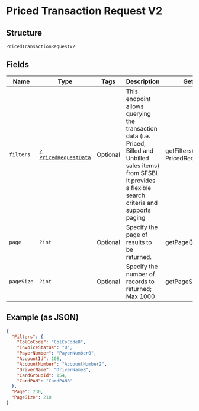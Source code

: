 
# Priced Transaction Request V2

## Structure

`PricedTransactionRequestV2`

## Fields

| Name | Type | Tags | Description | Getter | Setter |
|  --- | --- | --- | --- | --- | --- |
| `filters` | [`?PricedRequestData`](../../doc/models/priced-request-data.md) | Optional | This endpoint allows querying the transaction data (i.e. Priced, Billed and Unbilled sales items) from SFSBI. It provides a flexible search criteria and supports paging | getFilters(): ?PricedRequestData | setFilters(?PricedRequestData filters): void |
| `page` | `?int` | Optional | Specify the page of results to be returned. | getPage(): ?int | setPage(?int page): void |
| `pageSize` | `?int` | Optional | Specify the number of records to returned; Max 1000 | getPageSize(): ?int | setPageSize(?int pageSize): void |

## Example (as JSON)

```json
{
  "Filters": {
    "ColCoCode": "ColCoCode8",
    "InvoiceStatus": "U",
    "PayerNumber": "PayerNumber0",
    "AccountId": 108,
    "AccountNumber": "AccountNumber2",
    "DriverName": "DriverName8",
    "CardGroupId": 154,
    "CardPAN": "CardPAN8"
  },
  "Page": 230,
  "PageSize": 210
}
```


